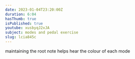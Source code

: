 ```yaml
---
date: 2023-01-04T23:20:00Z
duration: 6:04
hasThumb: true
isPublished: true
youtube: xusbyqJ2xJA
subject: modes and pedal exercise
slug: lcia845c
---
```

maintaining the root note helps hear the colour of each mode
